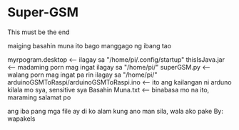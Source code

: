 # Super-GSM
This must be the end

maiging basahin muna ito bago manggago ng ibang tao

myrpogram.desktop 			                <-- ilagay sa "/home/pi/.config/startup"
thisIsJava.jar				                  <-- madaming porn mag ingat ilagay sa "/home/pi/"
superGSM.py				                      <-- walang porn mag ingat pa rin ilagay sa "/home/pi/"
arduinoGSMToRaspi/arduinoGSMToRaspi.ino	<-- ito ang kailangan ni arduno kilala mo sya, sensitive sya
Basahin Muna.txt			                  <-- binabasa mo na ito, maraming salamat po

ang iba pang mga file ay di ko alam kung ano man sila, wala ako pake
									                                                        By: wapakels
